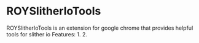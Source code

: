 # ROYSlitherIoTools

ROYSlitherIoTools is an extension for google chrome that provides helpful tools for slither io
Features: 
1.
2.
